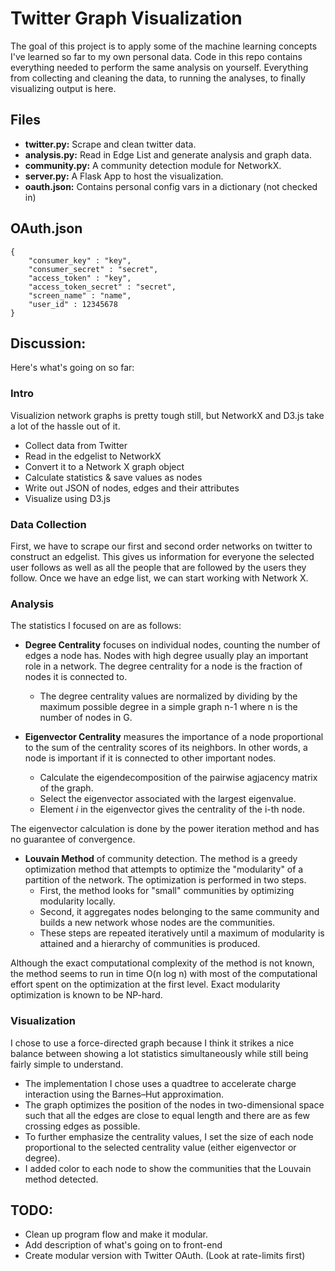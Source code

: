Twitter Graph Visualization
===========================

The goal of this project is to apply some of the machine learning concepts I've learned so far to my own personal data. Code in this repo contains everything needed to perform the same analysis on yourself. Everything from collecting and cleaning the data, to running the analyses, to finally visualizing output is here.

Files
-----
*	**twitter.py:** Scrape and clean twitter data.
*	**analysis.py:** Read in Edge List and generate analysis and graph data.
*	**community.py:** A community detection module for NetworkX.
*	**server.py:** A Flask App to host the visualization.
*	**oauth.json:** Contains personal config vars in a dictionary (not checked in)

OAuth.json
----------

	{
		"consumer_key" : "key",
		"consumer_secret" : "secret",
		"access_token" : "key",
		"access_token_secret" : "secret",
		"screen_name" : "name",
		"user_id" : 12345678
	}

Discussion:
-----------
Here's what's going on so far:

### Intro
Visualizion network graphs is pretty tough still, but NetworkX and D3.js take a lot of the hassle out of it.

*	Collect data from Twitter
*	Read in the edgelist to NetworkX
*	Convert it to a Network X graph object
*	Calculate statistics & save values as nodes
*	Write out JSON of nodes, edges and their attributes
*	Visualize using D3.js

### Data Collection
First, we have to scrape our first and second order networks on twitter to construct an edgelist. This gives us information for everyone the selected user follows as well as all the people that are followed by the users they follow. Once we have an edge list, we can start working with Network X.

### Analysis
The statistics I focused on are as follows:
*	**Degree Centrality** focuses on individual nodes, counting the number of edges a node has. Nodes with high degree usually play an important role in a network. The degree centrality for a node is the fraction of nodes it is connected to.
	*	The degree centrality values are normalized by dividing by the maximum possible degree in a simple graph n-1 where n is the number of nodes in G.

*	**Eigenvector Centrality** measures the importance of a node proportional to the sum of the centrality scores of its neighbors. In other words, a node is important if it is connected to other important nodes.
	*	Calculate the eigendecomposition of the pairwise agjacency matrix of the graph.
	*	Select the eigenvector associated with the largest eigenvalue.
	*	Element *i* in the eigenvector gives the centrality of the i-th node.

The eigenvector calculation is done by the power iteration method and has no guarantee of convergence.

*	**Louvain Method** of community detection. The method is a greedy optimization method that attempts to optimize the "modularity" of a partition of the network. The optimization is performed in two steps. 
	*	First, the method looks for "small" communities by optimizing modularity locally. 
	*	Second, it aggregates nodes belonging to the same community and builds a new network whose nodes are the communities. 
	*	These steps are repeated iteratively until a maximum of modularity is attained and a hierarchy of communities is produced. 

Although the exact computational complexity of the method is not known, the method seems to run in time O(n log n) with most of the computational effort spent on the optimization at the first level. Exact modularity optimization is known to be NP-hard.

### Visualization
I chose to use a force-directed graph because I think it strikes a nice balance between showing a lot statistics simultaneously while still being fairly simple to understand.
*	The implementation I chose uses a quadtree to accelerate charge interaction using the Barnes–Hut approximation.
*	The graph optimizes the position of the nodes in two-dimensional space such that all the edges are close to equal length and there are as few crossing edges as possible.
*	To further emphasize the centrality values, I set the size of each node proportional to the selected centrality value (either eigenvector or degree).
*	I added color to each node to show the communities that the Louvain method detected.


TODO:
-----
*	Clean up program flow and make it modular.
*	Add description of what's going on to front-end
*	Create modular version with Twitter OAuth. (Look at rate-limits first)